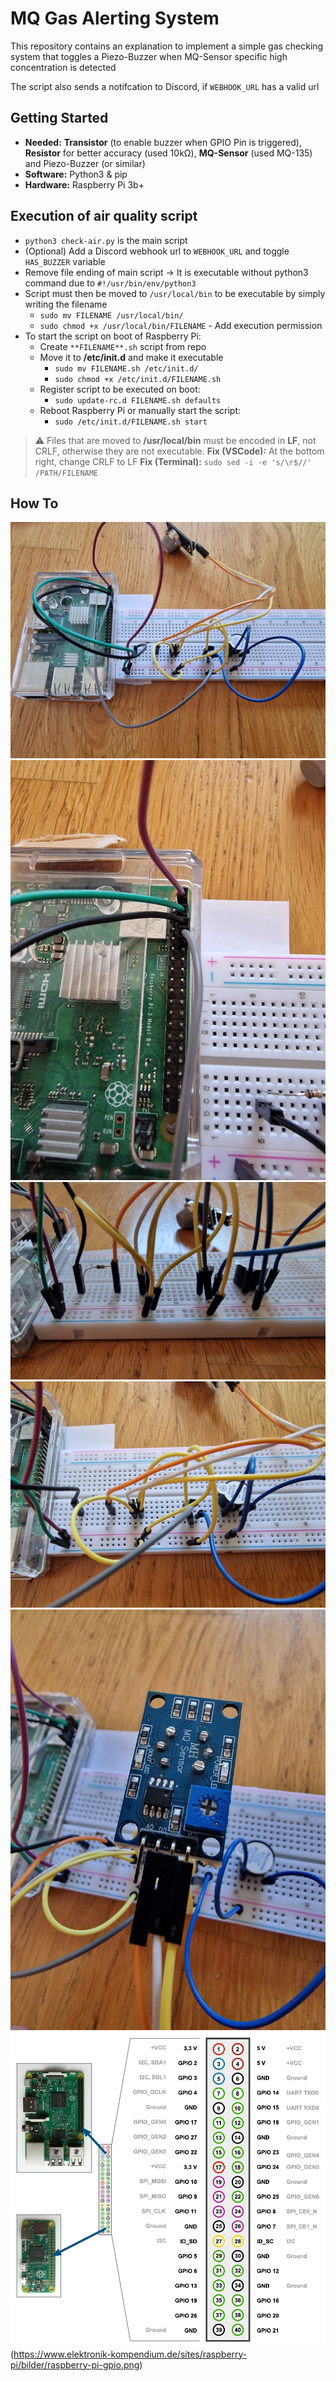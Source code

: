 # MQ Gas Alerting System
This repository contains an explanation to implement a simple gas checking system that toggles a Piezo-Buzzer when MQ-Sensor specific high concentration is detected

The script also sends a notifcation to Discord, if ``WEBHOOK_URL`` has a valid url

## Getting Started
- **Needed:** **Transistor** (to enable buzzer when GPIO Pin is triggered), **Resistor** for better accuracy (used 10kΩ), **MQ-Sensor** (used MQ-135) and Piezo-Buzzer (or similar)
- **Software:** Python3 & pip
- **Hardware:** Raspberry Pi 3b+
  

## Execution of air quality script
- ``python3 check-air.py`` is the main script
- (Optional) Add a Discord webhook url to ``WEBHOOK_URL`` and toggle ``HAS_BUZZER`` variable
  <br>
- Remove file ending of main script -> It is executable without python3 command due to ``#!/usr/bin/env/python3``
- Script must then be moved to ``/usr/local/bin`` to be executable by simply writing the filename
  - ``sudo mv FILENAME /usr/local/bin/``
  - ``sudo chmod +x /usr/local/bin/FILENAME`` - Add execution permission
- To start the script on boot of Raspberry Pi:
  - Create ``**FILENAME**.sh`` script from repo
  - Move it to **/etc/init.d** and make it executable
    - ``sudo mv FILENAME.sh /etc/init.d/``
    - ``sudo chmod +x /etc/init.d/FILENAME.sh``
  - Register script to be executed on boot:
    - ``sudo update-rc.d FILENAME.sh defaults``
  - Reboot Raspberry Pi or manually start the script:
    - ``sudo /etc/init.d/FILENAME.sh start``

> :warning: Files that are moved to **/usr/local/bin** must be encoded in **LF**, not CRLF, otherwise they are not executable.
> **Fix (VSCode):** At the bottom right, change CRLF to LF
> **Fix (Terminal):** ``sudo sed -i -e 's/\r$//' /PATH/FILENAME``

## How To
![Build 1](/assets/build_1.jpg)  
![Build 2](/assets/build_2.jpg)  
![Build 3](/assets/build_3.jpg)  
![Build 4](/assets/build_4.jpg)  
![Build 5](/assets/build_5.jpg)
![GPIO Pins](/assets/raspberry-pi-gpio.png)
(https://www.elektronik-kompendium.de/sites/raspberry-pi/bilder/raspberry-pi-gpio.png)